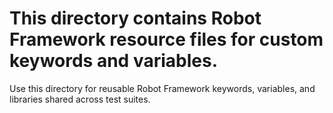 # This directory contains Robot Framework resource files for custom keywords and variables.

Use this directory for reusable Robot Framework keywords, variables, and libraries shared across test suites.

